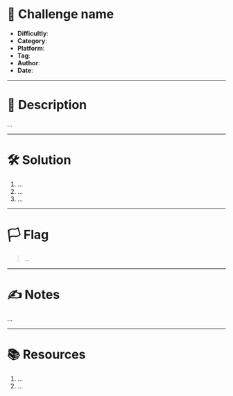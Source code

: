 # :briefcase: Challenge name

- **Difficultly**:
- **Category**:
- **Platform**:
- **Tag**:
- **Author**:
- **Date**:

---

# :pencil: Description

...

---

# :hammer_and_wrench: Solution

1. ...
2. ...
3. ...

---

# :white_flag: Flag

> ...

---

# :writing_hand: Notes

...

---

# :books: Resources

1. ...
2. ...

